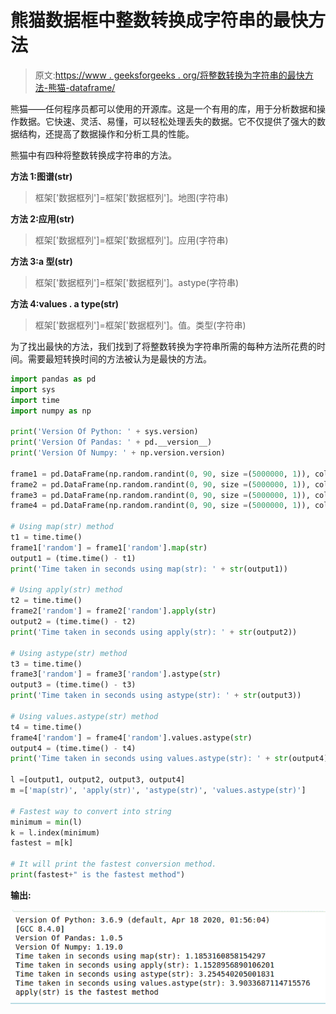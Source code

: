 # 熊猫数据框中整数转换成字符串的最快方法

> 原文:[https://www . geeksforgeeks . org/将整数转换为字符串的最快方法-熊猫-dataframe/](https://www.geeksforgeeks.org/fastest-way-to-convert-integers-to-strings-in-pandas-dataframe/)

熊猫——任何程序员都可以使用的开源库。这是一个有用的库，用于分析数据和操作数据。它快速、灵活、易懂，可以轻松处理丢失的数据。它不仅提供了强大的数据结构，还提高了数据操作和分析工具的性能。

熊猫中有四种将整数转换成字符串的方法。

**方法 1:图谱(str)**

> 框架['数据框列']=框架['数据框列']。地图(字符串)

**方法 2:应用(str)**

> 框架['数据框列']=框架['数据框列']。应用(字符串)

**方法 3:a 型(str)**

> 框架['数据框列']=框架['数据框列']。astype(字符串)

**方法 4:values . a type(str)**

> 框架['数据框列']=框架['数据框列']。值。类型(字符串)

为了找出最快的方法，我们找到了将整数转换为字符串所需的每种方法所花费的时间。需要最短转换时间的方法被认为是最快的方法。

```py
import pandas as pd
import sys
import time
import numpy as np

print('Version Of Python: ' + sys.version)
print('Version Of Pandas: ' + pd.__version__)
print('Version Of Numpy: ' + np.version.version)

frame1 = pd.DataFrame(np.random.randint(0, 90, size =(5000000, 1)), columns =['random'])
frame2 = pd.DataFrame(np.random.randint(0, 90, size =(5000000, 1)), columns =['random'])
frame3 = pd.DataFrame(np.random.randint(0, 90, size =(5000000, 1)), columns =['random'])
frame4 = pd.DataFrame(np.random.randint(0, 90, size =(5000000, 1)), columns =['random'])

# Using map(str) method
t1 = time.time()
frame1['random'] = frame1['random'].map(str)
output1 = (time.time() - t1)  
print('Time taken in seconds using map(str): ' + str(output1))

# Using apply(str) method
t2 = time.time()
frame2['random'] = frame2['random'].apply(str)
output2 = (time.time() - t2)  
print('Time taken in seconds using apply(str): ' + str(output2))

# Using astype(str) method
t3 = time.time()
frame3['random'] = frame3['random'].astype(str)
output3 = (time.time() - t3)  
print('Time taken in seconds using astype(str): ' + str(output3))

# Using values.astype(str) method
t4 = time.time()
frame4['random'] = frame4['random'].values.astype(str)
output4 = (time.time() - t4)  
print('Time taken in seconds using values.astype(str): ' + str(output4))

l =[output1, output2, output3, output4]
m =['map(str)', 'apply(str)', 'astype(str)', 'values.astype(str)']

# Fastest way to convert into string
minimum = min(l)
k = l.index(minimum)
fastest = m[k]

# It will print the fastest conversion method.
print(fastest+" is the fastest method")
```

**输出:**

![pandas-into-to-string-fastest](img/6c705fb540aa686f8496f925db91475f.png)